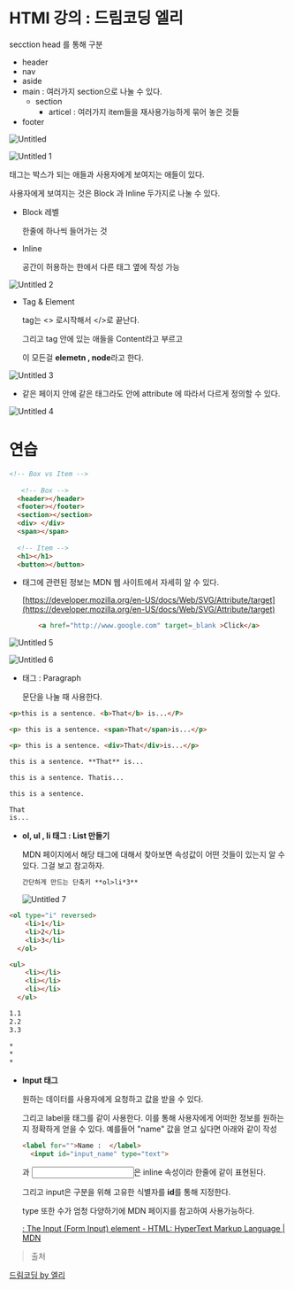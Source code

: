 # HTMl  강의 : 드림코딩 엘리

secction head 를 통해 구분

- header
- nav
- aside
- main : 여러가지 section으로 나눌 수 있다.
    - section
        - articel : 여러가지 item들을 재사용가능하게 묶어 놓은 것들
- footer

![Untitled](https://user-images.githubusercontent.com/63430211/118659503-56d60000-b828-11eb-91f9-3d0b11e7d921.png)


![Untitled 1](https://user-images.githubusercontent.com/63430211/118659554-63f2ef00-b828-11eb-8482-4007922a6d29.png)

태그는 박스가 되는 애들과 사용자에게 보여지는 애들이 있다. 

사용자에게 보여지는 것은 Block 과 Inline 두가지로 나눌 수 있다. 

- Block 레벨

    한줄에 하나씩 들어가는 것

- Inline

    공간이 허용하는 한에서  다른 태그 옆에 작성 가능

![Untitled 2](https://user-images.githubusercontent.com/63430211/118659586-6a816680-b828-11eb-88bf-debe41767373.png)

- Tag & Element

    tag는 <> 로시작해서 </>로 끝난다. 

    그리고 tag 안에 있는 애들을 Content라고 부르고 

    이 모든걸 **elemetn , node**라고 한다.

![Untitled 3](https://user-images.githubusercontent.com/63430211/118659607-6ead8400-b828-11eb-8189-e09026503b85.png)

- 같은 페이지 안에 같은 태그라도 안에 attribute 에 따라서 다르게 정의할 수 있다.

![Untitled 4](https://user-images.githubusercontent.com/63430211/118659624-72410b00-b828-11eb-8ff7-5ba01046e8fc.png)

# 연습

```html
<!-- Box vs Item -->
 
   <!-- Box -->
  <header></header>
  <footer></footer>
  <section></section>
  <div> </div>
  <span></span>
  
  <!-- Item -->
  <h1></h1>
  <button></button>
```

- <a>

    <a> 태그에 관련된 정보는 MDN 웹 사이트에서 자세히 알 수 있다.

    [https://developer.mozilla.org/en-US/docs/Web/SVG/Attribute/target](https://developer.mozilla.org/en-US/docs/Web/SVG/Attribute/target)

    ```html
        <a href="http://www.google.com" target=_blank >Click</a>
    ```

![Untitled 5](https://user-images.githubusercontent.com/63430211/118659649-7705bf00-b828-11eb-97b1-6399e88503fc.png)

   ![Untitled 6](https://user-images.githubusercontent.com/63430211/118659666-7bca7300-b828-11eb-95ef-b80b739a6515.png)
- <p> 태그 : Paragraph

    문단을 나눌 때 사용한다. 

```html
<p>this is a sentence. <b>That</b> is...</P>

<p> this is a sentence. <span>That</span>is...</p>

<p> this is a sentence. <div>That</div>is...</p>
```

```html
this is a sentence. **That** is...

this is a sentence. Thatis...

this is a sentence.

That
is...
```

- **ol, ul , li 태그 : List 만들기**

    MDN 페이지에서 해당 태그에 대해서 찾아보면 속성값이 어떤 것들이 있는지 알 수 있다. 그걸 보고 참고하자. 

    ```html
    간단하게 만드는 단축키 **ol>li*3**
    ```

    ![Untitled 7](https://user-images.githubusercontent.com/63430211/118659681-808f2700-b828-11eb-9e32-2e0376fcc4f9.png)

```html
<ol type="i" reversed>
    <li>1</li>
    <li>2</li>
    <li>3</li>
  </ol>

<ul>
    <li></li>
    <li></li>
    <li></li>
  </ul>
```

```html
1.1
2.2
3.3

*
*
* 
```

- **Input 태그**

    원하는 데이터를 사용자에게 요청하고 값을 받을 수 있다. 

    그리고 label을 태그를 같이 사용한다. 이를 통해 사용자에게 어떠한 정보를 원하는지 정확하게 얻을 수 있다. 예를들어 "name" 값을 얻고 싶다면 아래와 같이 작성

    ```html
    <label for="">Name :  </label>
      <input id="input_name" type="text">
    ```

    <label>과 <input>은 inline 속성이라 한줄에 같이 표현된다.

    그리고 input은 구분을 위해 고유한 식별자를 **id**를 통해 지정한다. 

    type 또한 수가 엄청 다양하기에 MDN 페이지를 참고하여 사용가능하다. 

    [: The Input (Form Input) element - HTML: HyperText Markup Language | MDN](https://developer.mozilla.org/en-US/docs/Web/HTML/Element/input)


> 출처

[드림코딩 by 엘리](https://www.youtube.com/c/%EB%93%9C%EB%A6%BC%EC%BD%94%EB%94%A9by%EC%97%98%EB%A6%AC)